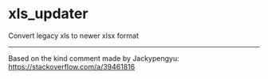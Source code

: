 # xls_updater
Convert legacy xls to newer xlsx format

---

Based on the kind comment made by Jackypengyu: https://stackoverflow.com/a/39461816
